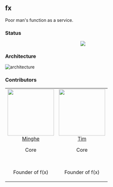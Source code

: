 fx
------

Poor man's function as a service.

### Status

<p align="center">
  <img src="https://circleci.com/gh/metrue/fx.svg?style=svg"/>
</p>

### Architecture

![architecture](https://raw.githubusercontent.com/metrue/fx/master/draft.jpg?token=AA9HHj5_UZJuyKNtJ0TFDlqCUWKCb8Yxks5Z9Cu3wA%3D%3D)

### Contributors

<table>
  <tbody>
    <tr>
      <td align="center" valign="top">
        <img width="150" height="150" src="https://github.com/metrue.png?s=150">
        <br>
        <a href="https://github.com/metrue">Minghe</a>
        <p>Core</p>
        <br>
        <p>Founder of f(x)</p>
      </td>
      <td align="center" valign="top">
        <img width="150" height="150" src="https://github.com/pplam.png?s=150">
        <br>
        <a href="https://github.com/pplam">Tim</a>
        <p>Core</p>
        <br>
        <p>Founder of f(x)</p>
      </td>
     </tr>
  </tbody>
</table>
